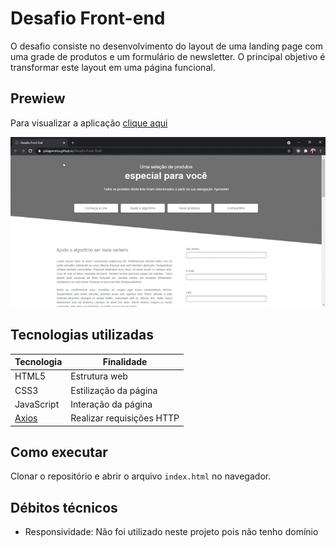 # Desafio Front-end

O desafio consiste no desenvolvimento do layout de uma landing page com uma grade de produtos e um formulário de newsletter. O principal objetivo é transformar este layout em uma página funcional.

## Prewiew

Para visualizar a aplicação [clique aqui](https://juliajpereira.github.io/Desafio-Front-End/)

[![](https://github.com/JuliaJPereira/Desafio-Front-End/blob/gh-pages/assets/gif-tela.gif)]()

## Tecnologias utilizadas

| Tecnologia                              | Finalidade                |
| --------------------------------------- | ------------------------- |
| HTML5                                   | Estrutura web             |
| CSS3                                    | Estilização da página     |
| JavaScript                              | Interação da página       |
| [Axios](https://github.com/axios/axios) | Realizar requisições HTTP |

## Como executar

Clonar o repositório e abrir o arquivo `index.html` no navegador.

## Débitos técnicos

- Responsividade: Não foi utilizado neste projeto pois não tenho domínio


